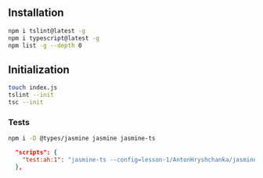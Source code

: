 ## Installation
```bash
npm i tslint@latest -g
npm i typescript@latest -g
npm list -g --depth 0
```

## Initialization
```bash
touch index.js
tslint --init
tsc --init
```

### Tests
```bash
npm i -D @types/jasmine jasmine jasmine-ts
```
```json
  "scripts": {
    "test:ah:1": "jasmine-ts --config=lesson-1/AntonHryshchanka/jasmine.json"
  },
```